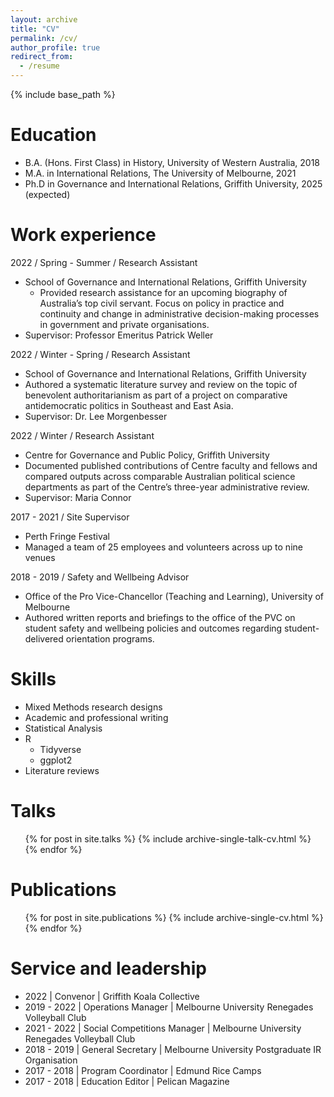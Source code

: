 ```yaml
---
layout: archive
title: "CV"
permalink: /cv/
author_profile: true
redirect_from:
  - /resume
---
```


{% include base_path %}

Education
======
* B.A. (Hons. First Class) in History, University of Western Australia, 2018
* M.A. in International Relations, The University of Melbourne, 2021
* Ph.D in Governance and International Relations, Griffith University, 2025 (expected)

Work experience
======
2022 / Spring - Summer / Research Assistant  
  * School of Governance and International Relations, Griffith University  
    * Provided research assistance for an upcoming biography of Australia’s top civil servant. Focus on policy in practice and continuity and change in administrative decision-making processes in government and private organisations.  
 * Supervisor: Professor Emeritus Patrick Weller  
    
2022 / Winter - Spring / Research Assistant
  * School of Governance and International Relations, Griffith University
  * Authored a systematic literature survey and review on the topic of benevolent authoritarianism as part of a project on comparative antidemocratic politics in Southeast and East Asia.
  * Supervisor: Dr. Lee Morgenbesser  
   
2022 / Winter / Research Assistant
  * Centre for Governance and Public Policy, Griffith University
  * Documented published contributions of Centre faculty and fellows and compared outputs across comparable Australian political science departments as part of the Centre’s three-year administrative review.
  * Supervisor: Maria Connor  
  
 2017 - 2021 / Site Supervisor
 * Perth Fringe Festival
 * Managed a team of 25 employees and volunteers across up to nine venues 
 
 2018 - 2019 / Safety and Wellbeing Advisor
 * Office of the Pro Vice-Chancellor (Teaching and Learning), University of Melbourne
 * Authored written reports and briefings to the office of the PVC on student safety and wellbeing policies and outcomes regarding student-delivered orientation programs.

Skills
======
* Mixed Methods research designs
* Academic and professional writing
* Statistical Analysis
* R
  * Tidyverse
  * ggplot2
* Literature reviews 

Talks
======
  <ul>{% for post in site.talks %}
    {% include archive-single-talk-cv.html %}
  {% endfor %}</ul>

Publications
======
  <ul>{% for post in site.publications %}
    {% include archive-single-cv.html %}
  {% endfor %}</ul>
   
 
Service and leadership
======
* 2022 | Convenor | Griffith Koala Collective
* 2019 - 2022 | Operations Manager | Melbourne University Renegades Volleyball Club 
* 2021 - 2022 | Social Competitions Manager | Melbourne University Renegades Volleyball Club 
* 2018 - 2019 | General Secretary | Melbourne University Postgraduate IR Organisation 
* 2017 - 2018 | Program Coordinator | Edmund Rice Camps
* 2017 - 2018 | Education Editor | Pelican Magazine
